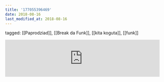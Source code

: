 ```yaml
---
title: '177055396469'
date: 2018-08-16
last_modified_at: 2018-08-16
---
```

tagged: [[Paprodziad]], [[Break da Funk]], [[kita koguta]], [[funk]]
<iframe allowtransparency="true" class="bandcamp_audio_player" frameborder="0" height="120" src="https://bandcamp.com/EmbeddedPlayer/size=medium/bgcol=ffffff/linkcol=0687f5/notracklist=true/transparent=true/track=511356671/" width="500"></iframe>
